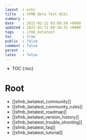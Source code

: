 ```yaml
---
layout  : wiki
title   : SFMB Beta Test Wiki 
summary : 
date    : 2021-02-21 03:09:59 +0900
updated : 2021-03-11 09:16:31 +0900
tags    : sfmb_betatest 
toc     : true
public  : false
comment : false
parent  : 
latex   : false
---
```

* TOC
{:toc}

# Root

* [[sfmb_betatest_community]]
* [[sfmb_betatest_community_rules]]
* [[sfmb_betatest_roadmap]]
* [[sfmb_betatest_version_history]]
* [[sfmb_betatest_trouble_shooting]]
* [[sfmb_betatest_faq]]
* [[sfmb_betatest_tutorial]]
